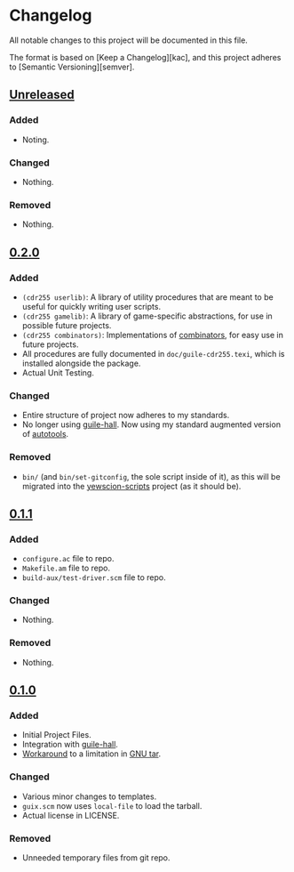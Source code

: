 # Changelog
All notable changes to this project will be documented in this file.

The format is based on [Keep a Changelog][kac], and this project adheres to
[Semantic Versioning][semver].

## [Unreleased]
### Added
- Noting.

### Changed
- Nothing.

### Removed
- Nothing.

## [0.2.0]
### Added
- `(cdr255 userlib)`: A library of utility procedures that are meant to be
  useful for quickly writing user scripts.
- `(cdr255 gamelib)`: A library of game-specific abstractions, for use in
  possible future projects.
- `(cdr255 combinators)`: Implementations of [combinators], for
  easy use in future projects.
- All procedures are fully documented in `doc/guile-cdr255.texi`, which is
  installed alongside the package.
- Actual Unit Testing.
### Changed
- Entire structure of project now adheres to my standards.
- No longer using [guile-hall]. Now using my standard augmented version of
  [autotools].

### Removed
- `bin/` (and `bin/set-gitconfig`, the sole script inside of it), as this
  will be migrated into the [yewscion-scripts] project (as it should be).

## [0.1.1]
### Added
- `configure.ac` file to repo.
- `Makefile.am` file to repo.
- `build-aux/test-driver.scm` file to repo.

### Changed
- Nothing.

### Removed
- Nothing.

## [0.1.0]
### Added
- Initial Project Files.
- Integration with [guile-hall].
- [Workaround][high-uid-issue] to a limitation in [GNU tar][gnu-tar].

### Changed
- Various minor changes to templates.
- `guix.scm` now uses `local-file` to load the tarball.
- Actual license in LICENSE.

### Removed
- Unneeded temporary files from git repo.

[0.2.0]: https://git.sr.ht/~yewscion/guile-cdr255/refs/0.2.0
[0.1.1]: https://git.sr.ht/~yewscion/guile-cdr255/refs/0.1.1
[0.1.0]: https://git.sr.ht/~yewscion/guile-cdr255/refs/0.1.0
[Unreleased]: https://git.sr.ht/~yewscion/guile-cdr255/log
[guile-hall]: https://gitlab.com/a-sassmannshausen/guile-hall
[high-uid-issue]: https://gitlab.com/a-sassmannshausen/guile-hall/-/issues/61
[gnu-tar]: https://www.gnu.org/software/tar/
[combinators]: #
[yewscion-scripts]: #
[autotools]: #
<!-- Local Variables: -->
<!-- mode: markdown -->
<!-- coding: utf-8-unix -->
<!-- End: -->
